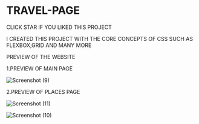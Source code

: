 # TRAVEL-PAGE


CLICK STAR IF YOU LIKED THIS PROJECT

I CREATED THIS PROJECT WITH THE CORE CONCEPTS OF CSS SUCH AS FLEXBOX,GRID AND MANY MORE

PREVIEW OF THE WEBSITE

1.PREVIEW OF MAIN PAGE

![Screenshot (9)](https://user-images.githubusercontent.com/127415824/230753001-38e9eaa7-378d-40a6-bdb6-ed046f2332f1.png)

2.PREVIEW OF PLACES PAGE

![Screenshot (11)](https://user-images.githubusercontent.com/127415824/230753004-40060545-7e03-4ca6-aa8a-062e59e205db.png)

![Screenshot (10)](https://user-images.githubusercontent.com/127415824/230753006-96f5e51e-bca7-4dab-8634-bcaaa2331e84.png)
